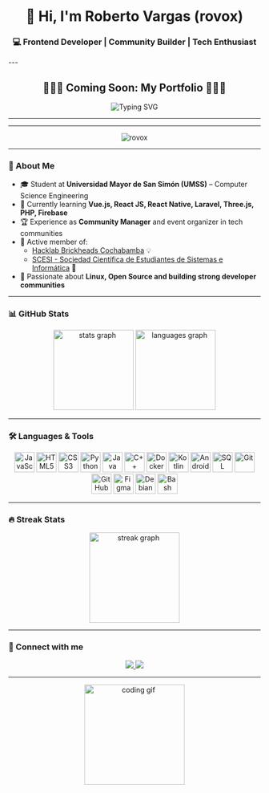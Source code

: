 <h1 align="center">👋 Hi, I'm Roberto Vargas (rovox)</h1>
<h3 align="center">💻 Frontend Developer | Community Builder | Tech Enthusiast</h3>
---

<!-- 🚧 Sección llamativa para el futuro portafolio -->
<div align="center">

  ## 🌈✨🚀 Coming Soon: **My Portfolio** 🚀✨🌈
  
  <img src="https://readme-typing-svg.herokuapp.com?font=Fira+Code&weight=600&size=24&pause=1000&color=FF61F6&width=600&lines=🔥+Stay+tuned+for+my+personal+portfolio!;🚀+Showcasing+projects,+designs,+and+collabs;💡+Frontend+Dev+%7C+Community+Manager+%7C+Open+Source" alt="Typing SVG" />
  
</div>

---
---

<div align="center">
  <!-- Profile views -->
  <img src="https://komarev.com/ghpvc/?username=rovox&label=Profile%20views&color=0e75b6&style=flat" alt="rovox" />
</div>

---

### 🚀 About Me  
- 🎓 Student at **Universidad Mayor de San Simón (UMSS)** – Computer Science Engineering  
- 🌱 Currently learning **Vue.js, React JS, React Native, Laravel, Three.js, PHP, Firebase**  
- 🏆 Experience as **Community Manager** and event organizer in tech communities  
- 🤝 Active member of:  
  - [Hacklab Brickheads Cochabamba](https://github.com/hacklab-brickheads-cochabamba) 💡  
  - [SCESI - Sociedad Científica de Estudiantes de Sistemas e Informática](https://github.com/scesi) 🚀  
- 🐧 Passionate about **Linux, Open Source and building strong developer communities**  

---

### 📊 GitHub Stats  
<div align="center">
  <img src="https://github-readme-stats.vercel.app/api?username=rovox&show_icons=true&theme=tokyonight&count_private=true" height="160" alt="stats graph" />
  <img src="https://github-readme-stats.vercel.app/api/top-langs?username=rovox&layout=compact&langs_count=6&theme=tokyonight" height="160" alt="languages graph" />
</div>

---

### 🛠️ Languages & Tools  
<div align="center">
  
  <!-- Lenguajes principales -->
  <img src="https://cdn.jsdelivr.net/gh/devicons/devicon/icons/javascript/javascript-original.svg" height="40" alt="JavaScript" />
  <img src="https://cdn.jsdelivr.net/gh/devicons/devicon/icons/html5/html5-original.svg" height="40" alt="HTML5" />
  <img src="https://cdn.jsdelivr.net/gh/devicons/devicon/icons/css3/css3-original.svg" height="40" alt="CSS3" />
  <img src="https://cdn.jsdelivr.net/gh/devicons/devicon/icons/python/python-original.svg" height="40" alt="Python" />
  <img src="https://cdn.jsdelivr.net/gh/devicons/devicon/icons/java/java-original.svg" height="40" alt="Java" />
  <img src="https://cdn.jsdelivr.net/gh/devicons/devicon/icons/cplusplus/cplusplus-original.svg" height="40" alt="C++" />
  
  <!-- Frameworks & otros -->
  <img src="https://cdn.jsdelivr.net/gh/devicons/devicon/icons/docker/docker-original.svg" height="40" alt="Docker" />
  <img src="https://cdn.jsdelivr.net/gh/devicons/devicon/icons/kotlin/kotlin-original.svg" height="40" alt="Kotlin" />
  <img src="https://cdn.jsdelivr.net/gh/devicons/devicon/icons/android/android-original.svg" height="40" alt="Android" />
  <img src="https://cdn.jsdelivr.net/gh/devicons/devicon/icons/microsoftsqlserver/microsoftsqlserver-plain.svg" height="40" alt="SQL Server" />
  <img src="https://cdn.jsdelivr.net/gh/devicons/devicon/icons/git/git-original.svg" height="40" alt="Git" />
  <img src="https://cdn.jsdelivr.net/gh/devicons/devicon/icons/github/github-original.svg" height="40" alt="GitHub" />
  <img src="https://cdn.jsdelivr.net/gh/devicons/devicon/icons/figma/figma-original.svg" height="40" alt="Figma" />
  <img src="https://cdn.jsdelivr.net/gh/devicons/devicon/icons/debian/debian-original.svg" height="40" alt="Debian" />
  <img src="https://cdn.jsdelivr.net/gh/devicons/devicon/icons/bash/bash-original.svg" height="40" alt="Bash" />
</div>

---

### 🔥 Streak Stats  
<div align="center">
  <img src="https://streak-stats.demolab.com?user=rovox&theme=tokyonight-duo&border_radius=5&short_numbers=true&date_format=M%20j%5B%2C%20Y%5D&mode=weekly" height="180" alt="streak graph" />
</div>

---

### 🤝 Connect with me  
<div align="center">
  <a href="mailto:varor.joseroberto@gmail.com">
    <img src="https://img.shields.io/badge/Gmail-D14836?style=for-the-badge&logo=gmail&logoColor=white" />
  </a>
  <a href="https://www.linkedin.com/in/roberto-vargas-274ba0222/">
    <img src="https://img.shields.io/badge/LinkedIn-0077B5?style=for-the-badge&logo=linkedin&logoColor=white" />
  </a>
</div>

---

<!-- Extra gif divertido para animar -->
<div align="center">
  <img src="https://media.giphy.com/media/L1R1tvI9svkIWwpVYr/giphy.gif" height="200" alt="coding gif" />
</div>
